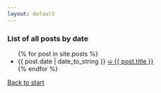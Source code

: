 ```yaml
---
layout: default
---
```

### List of all posts by date

<div class="link">
  <ul class="recent">
  {% for post in site.posts %}
    <li>{{ post.date | date_to_string }} <a href="{{ post.url }}">➯ {{ post.title }}</a></li>
  {% endfor %}
  </ul>
</div>

[Back to start](index.html)
